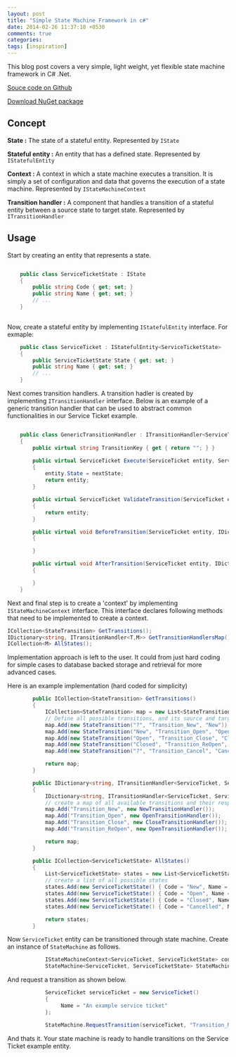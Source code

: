 ```yaml
---
layout: post
title: "Simple State Machine Framework in c#"
date: 2014-02-26 11:37:18 +0530
comments: true
categories: 
tags: [inspiration]
---
```


This blog post covers a very simple, light weight, yet flexible state machine framework in C# .Net.

[Souce code on Github](https://github.com/mubeenh/SSM)

[Download NuGet package](https://www.nuget.org/packages/SSM/)


Concept
--------

**State :** The state of a stateful entity. Represented by <code>IState</code>

**Stateful entity :** An entity that has a defined state. Represented by <code>IStatefulEntity</code>

**Context :** A context in which a state machine executes a transition. It is simply a set of configuration and data that governs the execution of a state machine. Represented by <code>IStateMachineContext</code>

**Transition handler :** A component that handles a transition of a stateful entity between a source state to target state. Represented by <code>ITransitionHandler</code>

Usage
------

Start by creating an entity that represents a state. 

```csharp

    public class ServiceTicketState : IState
    {
        public string Code { get; set; }
        public string Name { get; set; }
        // ...
    }
    
```

Now, create a stateful entity by implementing <code>IStatefulEntity</code> interface. For exmaple:

```csharp
    public class ServiceTicket : IStatefulEntity<ServiceTicketState>
    {
        public ServiceTicketState State { get; set; }
        public string Name { get; set; }
        // ...
    }
```

Next comes transition handlers. A transition hadler is created by implementing <code>ITransitionHandler</code> interface. Below is an example of a generic transition handler that can be used to abstract common functionalities in our Service Ticket example.

```csharp

    public class GenericTransitionHandler : ITransitionHandler<ServiceTicket, ServiceTicketState>
    {
        public virtual string TransitionKey { get { return ""; } }

        public virtual ServiceTicket Execute(ServiceTicket entity, ServiceTicketState nextState, IDictionary<string, object> argumentsMap = null)
        {
            entity.State = nextState;
            return entity;
        }

        public virtual ServiceTicket ValidateTransition(ServiceTicket entity, ServiceTicketState nextState, IDictionary<string, object> argumentsMap = null)
        {
            return entity;
        }

        public virtual void BeforeTransition(ServiceTicket entity, IDictionary<string, object> argumentsMap = null)
        {

        }

        public virtual void AfterTransition(ServiceTicket entity, IDictionary<string, object> argumentsMap = null)
        {

        }
    }
```

Next and final step is to create a 'context' by implementing <code>IStateMachineContext</code> interface. This interface declares following methods that need to be implemented to create a context.

```csharp
ICollection<StateTransition> GetTransitions();
IDictionary<string, ITransitionHandler<T,M>> GetTransitionHandlersMap();
ICollection<M> AllStates();
```

Implementation approach is left to the user. It could from just hard coding for simple cases to database backed storage and retrieval for more advanced cases.

Here is an example implementation (hard coded for simplicity) 

```csharp
        public ICollection<StateTransition> GetTransitions()
        {
            ICollection<StateTransition> map = new List<StateTransition>();
            // Define all possible transitions, and its source and target states
            map.Add(new StateTransition("?", "Transition_New", "New")); // ? means null or undefined state
            map.Add(new StateTransition("New", "Transition_Open", "Open"));
            map.Add(new StateTransition("Open", "Transition_Close", "Closed"));
            map.Add(new StateTransition("Closed", "Transition_ReOpen", "Open"));
            map.Add(new StateTransition("?", "Transition_Cancel", "Cancelled"));

            return map;
        }

        public IDictionary<string, ITransitionHandler<ServiceTicket, ServiceTicketState>> GetTransitionHandlersMap()
        {
            IDictionary<string, ITransitionHandler<ServiceTicket, ServiceTicketState>> map = new Dictionary<string, ITransitionHandler<ServiceTicket, ServiceTicketState>>();
            // create a map of all available transitions and their respective transition handlers
            map.Add("Transition_New", new NewTransitionHandler());
            map.Add("Transition_Open", new OpenTransitionHandler());
            map.Add("Transition_Close", new CloseTransitionHandler());
            map.Add("Transition_ReOpen", new OpenTransitionHandler());

            return map;
        }

        public ICollection<ServiceTicketState> AllStates()
        {
            List<ServiceTicketState> states = new List<ServiceTicketState>();
            // create a list of all possible states
            states.Add(new ServiceTicketState() { Code = "New", Name = "New Ticket" });
            states.Add(new ServiceTicketState() { Code = "Open", Name = "Ticket Open" });
            states.Add(new ServiceTicketState() { Code = "Closed", Name = "Ticket Closed" });
            states.Add(new ServiceTicketState() { Code = "Cancelled", Name = "Ticket Cancelled" });

            return states;
        }

```

Now <code>ServiceTicket</code> entity can be transitioned through state machine. Create an instance of <code>StateMachine</code> as follows.

```csharp
            IStateMachineContext<ServiceTicket, ServiceTicketState> context = new ExampleStateMachineContext();
            StateMachine<ServiceTicket, ServiceTicketState> StateMachine = new StateMachine<ServiceTicket, ServiceTicketState>(context);
```

And request a transition as shown below.

```csharp
            ServiceTicket serviceTicket = new ServiceTicket()
            {
                 Name = "An example service ticket"
            };

            StateMachine.RequestTransition(serviceTicket, "Transition_New");
```

And thats it. Your state machine is ready to handle transitions on the Service Ticket example entity.
